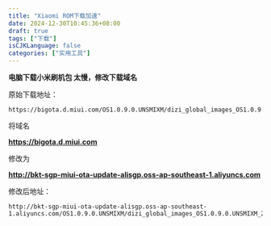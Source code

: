 ```yaml
---
title: "Xiaomi ROM下载加速"
date: 2024-12-30T10:45:36+08:00
draft: true
tags: ["下载"]
isCJKLanguage: false
categories: ["实用工具"]
---
```


**电脑下载小米刷机包 太慢，修改下载域名**

原始下载地址：

```url
https://bigota.d.miui.com/OS1.0.9.0.UNSMIXM/dizi_global_images_OS1.0.9.0.UNSMIXM_20241119.0000.00_14.0_global_758a59cdad.tgz
```

将域名

**https://bigota.d.miui.com**

修改为

**http://bkt-sgp-miui-ota-update-alisgp.oss-ap-southeast-1.aliyuncs.com**

修改后地址：

```
http://bkt-sgp-miui-ota-update-alisgp.oss-ap-southeast-1.aliyuncs.com/OS1.0.9.0.UNSMIXM/dizi_global_images_OS1.0.9.0.UNSMIXM_20241119.0000.00_14.0_global_758a59cdad.tgz
```

